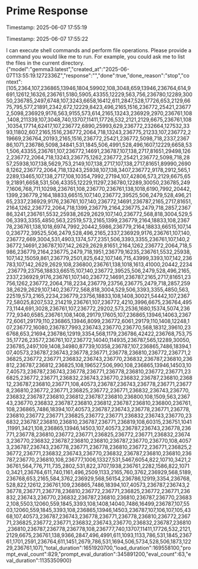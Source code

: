 # Prime Response
Timestamp: 2025-06-07 17:55:19

Timestamp: 2025-06-07 17:55:22

I can execute shell commands and perform file operations.  Please provide a command you would like me to run. For example, you could ask me to list the files in the current directory.
{"model":"gemma3:latest","created_at":"2025-06-07T13:55:19.1272336Z","response":"","done":true,"done_reason":"stop","context":[105,2364,107,236865,13946,1804,59902,108,3048,659,13946,236764,614,9691,12612,16326,236761,5180,5905,43355,12229,563,756,236780,12289,30050,236785,2497,6748,107,3243,6658,16412,611,2847,528,17726,653,2129,6675,795,577,21891,2342,672,12229,8423,496,2165,1516,236772,25421,236772,5098,236929,9176,563,9155,573,614,2165,13243,236929,2970,236761,108,1408,211339,107,3048,740,13707,11411,17726,532,2121,2129,6675,236761,108,10354,17714,62417,107,236772,6890,25993,629,236772,232664,127532,3393,11802,607,2165,1516,236772,2064,718,13243,236775,21233,107,236772,219669,236764,20193,2165,1516,236772,25421,236772,5098,718,2337,236786,1071,236786,5098,34841,531,1845,506,4991,528,496,1607,12229,6658,531,506,43355,236761,107,236772,14691,236787,107,138,2717,81651,29498,1262,236772,2064,718,13243,236775,1262,236772,25421,236772,5098,718,2857,25938,107,138,5629,753,2149,107,138,2717,107,138,2717,81651,89990,26908,1262,236772,2064,718,13243,25938,107,138,3407,236772,9178,2912,565,12289,13465,107,138,2717,108,10354,7992,27194,107,42806,573,2129,6675,659,21891,6658,531,506,43355,12229,11297,236780,12289,30050,236785,2497,1606,768,711,10298,236761,108,236770,236761,138,1018,6190,7992,20442,1399,236779,2164,18833,66515,107,140,236772,39525,506,2479,528,496,2165,2337,236929,9176,236761,107,140,236772,14691,236787,2165,2717,81651,2164,1262,236772,2064,718,1399,236779,2164,236775,2479,718,2857,236786,3241,236761,5532,25938,2629,2629,107,140,236772,568,818,3004,529,506,3393,3355,4850,563,22519,573,2165,1399,236779,2164,18833,108,236778,236761,138,1018,6974,7992,20442,5986,236779,2164,18833,66515,107,140,236772,39525,506,2479,528,496,2165,2337,236929,9176,236761,107,140,236772,669,3004,531,4903,1374,577,2351,506,3393,3355,236761,107,140,236772,14691,236787,107,142,2629,2629,81651,2164,1262,236772,2064,718,5986,236779,2164,236775,2479,718,1951,236779,16235,236761,5532,25938,107,142,15059,861,236779,2501,825,642,107,146,715,43999,3393,107,142,236783,107,142,2629,2629,108,236800,236761,138,1018,1613,41000,20442,2234,236779,23756,18833,66515,107,140,236772,39525,506,2479,528,496,2165,2337,236929,9176,236761,107,140,236772,14691,236787,2165,2717,81651,23756,1262,236772,2064,718,2234,236779,23756,236775,2479,718,2857,25938,2629,2629,107,140,236772,568,818,3004,529,506,3393,3355,4850,563,22519,573,2165,2234,236779,23756,18833,108,1408,30021,54442,107,236772,58025,8207,532,214219,236761,107,236772,4210,3996,6675,236764,49573,1144,691,3028,236761,107,236772,29202,573,2536,1680,15374,5074,236772,9340,6585,236761,108,1408,29179,17605,107,236865,13946,14063,236772,6061,29179,110,236865,13946,8099,236772,6061,29179,110,1408,12248,107,236772,16080,236787,7993,236743,236770,236770,568,18312,39610,236768,653,21694,236786,12919,3354,568,1179,236786,42422,236768,753,7535,17726,23577,236761,107,236772,14040,114935,236787,565,12289,30050,236785,2497,109,1408,34980,87739,10358,236787,107,236865,7486,18394,107,40573,236787,236743,236778,236771,236778,236810,236772,236771,236825,236772,236771,236832,236743,236770,236832,236787,236810,236812,236787,236812,236825,108,196527,506,990,108,236865,13946,14503,107,40573,236787,236743,236778,236771,236778,236810,236772,236771,236825,236772,236771,236832,236743,236770,236832,236787,236810,236812,236787,236810,236771,108,40573,236787,236743,236778,236771,236778,236810,236772,236771,236825,236772,236771,236832,236743,236770,236832,236787,236810,236812,236787,236810,236800,108,1509,563,236743,236770,236832,236787,236810,236812,236787,236810,236800,236761,108,236865,7486,18394,107,40573,236787,236743,236778,236771,236778,236810,236772,236771,236825,236772,236771,236832,236743,236770,236832,236787,236810,236810,236787,236771,236819,108,60315,236751,1041,11991,3421,108,236865,13946,14503,107,40573,236787,236743,236778,236771,236778,236810,236772,236771,236825,236772,236771,236832,236743,236770,236832,236787,236810,236810,236787,236770,236770,108,40573,236787,236743,236778,236771,236778,236810,236772,236771,236825,236772,236771,236832,236743,236770,236832,236787,236810,236810,236787,236770,236810,108,236777,1006,13327,531,5467,6054,822,10710,3421,236761,564,776,711,735,2802,531,822,3707,1938,236761,2282,1586,822,10710,3421,236764,611,740,1161,496,2509,1133,2165,760,3762,236929,568,5189,236768,653,2165,584,3762,236929,568,56154,236786,12919,3354,236768,528,822,12612,236761,109,236865,7486,18394,107,40573,236787,236743,236778,236771,236778,236810,236772,236771,236825,236772,236771,236832,236743,236770,236832,236787,236810,236810,236787,236770,236832,108,5503,12060,559,1845,3393,108,1408,14040,7486,16499,236787,107,5503,12060,559,1845,3393,108,236865,13946,14503,236787,107,106,107,105,4368,107,40573,236787,236743,236778,236771,236778,236810,236772,236771,236825,236772,236771,236832,236743,236770,236832,236787,236810,236810,236787,236778,236778,108,236777,740,13707,11411,17726,532,2121,2129,6675,236761,138,9366,2847,496,4991,611,1093,1133,786,531,1845,236761,1701,2591,236764,611,1451,2679,786,531,1694,506,5734,528,506,1873,12229,236761,107],"total_duration":1651920700,"load_duration":169558100,"prompt_eval_count":829,"prompt_eval_duration":345891200,"eval_count":63,"eval_duration":1135350900}
